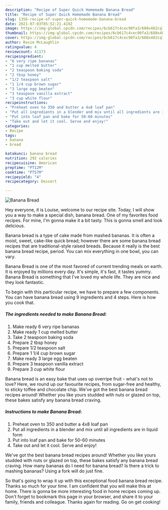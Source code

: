 ```yaml
---
description: "Recipe of Super Quick Homemade Banana Bread"
title: "Recipe of Super Quick Homemade Banana Bread"
slug: 1356-recipe-of-super-quick-homemade-banana-bread
date: 2021-07-03T05:52:21.419Z
image: https://img-global.cpcdn.com/recipes/6cb617c4cec90fa3/680x482cq70/banana-bread-recipe-main-photo.jpg
thumbnail: https://img-global.cpcdn.com/recipes/6cb617c4cec90fa3/680x482cq70/banana-bread-recipe-main-photo.jpg
cover: https://img-global.cpcdn.com/recipes/6cb617c4cec90fa3/680x482cq70/banana-bread-recipe-main-photo.jpg
author: Roxie McLaughlin
ratingvalue: 4
reviewcount: 41173
recipeingredient:
- "6 very ripe bananas"
- "1 cup melted butter"
- "2 teaspoon baking soda"
- "2 tbsp honey"
- "1/2 teaspoon salt"
- "1 1/4 cup brown sugar"
- "3 large egg beaten"
- "3 teaspoon vanilla extract"
- "3 cup white flour"
recipeinstructions:
- "Preheat oven to 350 and butter a 4x8 loaf pan"
- "Put all ingredients in a blender and mix until all ingredients are in liquid form"
- "Put into loaf pan and bake for 50-60 minutes"
- "Take out and let it cool. Serve and enjoy!"
categories:
- Recipe
tags:
- banana
- bread

katakunci: banana bread 
nutrition: 292 calories
recipecuisine: American
preptime: "PT12M"
cooktime: "PT57M"
recipeyield: "4"
recipecategory: Dessert

---
```



![Banana Bread](https://img-global.cpcdn.com/recipes/6cb617c4cec90fa3/680x482cq70/banana-bread-recipe-main-photo.jpg)

Hey everyone, it is Louise, welcome to our recipe site. Today, I will show you a way to make a special dish, banana bread. One of my favorites food recipes. For mine, I'm gonna make it a bit tasty. This is gonna smell and look delicious.

Banana bread is a type of cake made from mashed bananas. It is often a moist, sweet, cake-like quick bread; however there are some banana bread recipes that are traditional-style raised breads. Because it really is the best banana bread recipe, period. You can mix everything in one bowl, you can vary.

Banana Bread is one of the most favored of current trending meals on earth. It is enjoyed by millions every day. It's simple, it's fast, it tastes yummy. Banana Bread is something that I've loved my whole life. They are nice and they look fantastic.


To begin with this particular recipe, we have to prepare a few components. You can have banana bread using 9 ingredients and 4 steps. Here is how you cook that.

<!--inarticleads1-->

##### The ingredients needed to make Banana Bread:

1. Make ready 6 very ripe bananas
1. Make ready 1 cup melted butter
1. Take 2 teaspoon baking soda
1. Prepare 2 tbsp honey
1. Prepare 1/2 teaspoon salt
1. Prepare 1 1/4 cup brown sugar
1. Make ready 3 large egg beaten
1. Prepare 3 teaspoon vanilla extract
1. Prepare 3 cup white flour


Banana bread is an easy bake that uses up overripe fruit - what&#39;s not to love? Here, we round up our favourite recipes, from sugar-free and healthy, to sticky toffee and chocolate chip. We&#39;ve got the best banana bread recipes around! Whether you like yours studded with nuts or glazed on top, these bakes satisfy any banana bread craving. 

<!--inarticleads2-->

##### Instructions to make Banana Bread:

1. Preheat oven to 350 and butter a 4x8 loaf pan
1. Put all ingredients in a blender and mix until all ingredients are in liquid form
1. Put into loaf pan and bake for 50-60 minutes
1. Take out and let it cool. Serve and enjoy!


We&#39;ve got the best banana bread recipes around! Whether you like yours studded with nuts or glazed on top, these bakes satisfy any banana bread craving. How many bananas do I need for banana bread? Is there a trick to mashing bananas? Using a fork will do just fine. 

So that's going to wrap it up with this exceptional food banana bread recipe. Thanks so much for your time. I am confident that you will make this at home. There is gonna be more interesting food in home recipes coming up. Don't forget to bookmark this page in your browser, and share it to your family, friends and colleague. Thanks again for reading. Go on get cooking!
